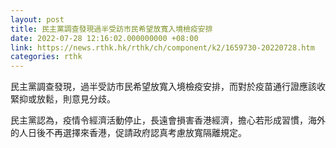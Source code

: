 ```yaml
---
layout: post
title: 民主黨調查發現過半受訪市民希望放寬入境檢疫安排
date: 2022-07-28 12:16:02.000000000 +08:00
link: https://news.rthk.hk/rthk/ch/component/k2/1659730-20220728.htm
categories: rthk
---
```


民主黨調查發現，過半受訪市民希望放寬入境檢疫安排，而對於疫苗通行證應該收緊抑或放鬆，則意見分歧。

民主黨認為，疫情令經濟活動停止，長遠會損害香港經濟，擔心若形成習慣，海外的人日後不再選擇來香港，促請政府認真考慮放寬隔離規定。
